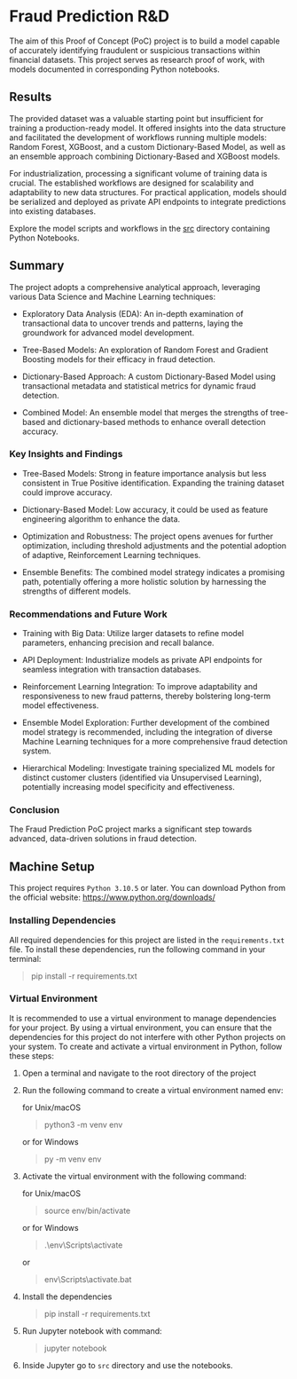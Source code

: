 # Fraud Prediction R&D
The aim of this Proof of Concept (PoC) project is to build a model capable of accurately identifying fraudulent or suspicious transactions within financial datasets. This project serves as research proof of work, with models documented in corresponding Python notebooks.

## Results

The provided dataset was a valuable starting point but insufficient for training a production-ready model. It offered insights into the data structure and facilitated the development of workflows running multiple models: Random Forest, XGBoost, and a custom Dictionary-Based Model, as well as an ensemble approach combining Dictionary-Based and XGBoost models.

For industrialization, processing a significant volume of training data is crucial. The established workflows are designed for scalability and adaptability to new data structures. For practical application, models should be serialized and deployed as private API endpoints to integrate predictions into existing databases.

Explore the model scripts and workflows in the [src](src) directory containing Python Notebooks.

## Summary

The project adopts a comprehensive analytical approach, leveraging various Data Science and Machine Learning techniques:

- Exploratory Data Analysis (EDA): An in-depth examination of transactional data to uncover trends and patterns, laying the groundwork for advanced model development.

- Tree-Based Models: An exploration of Random Forest and Gradient Boosting models for their efficacy in fraud detection.

- Dictionary-Based Approach: A custom Dictionary-Based Model using transactional metadata and statistical metrics for dynamic fraud detection.

- Combined Model: An ensemble model that merges the strengths of tree-based and dictionary-based methods to enhance overall detection accuracy.

### Key Insights and Findings

- Tree-Based Models: Strong in feature importance analysis but less consistent in True Positive identification. Expanding the training dataset could improve accuracy.

- Dictionary-Based Model: Low accuracy, it could be used as feature engineering algorithm to enhance the data. 

- Optimization and Robustness: The project opens avenues for further optimization, including threshold adjustments and the potential adoption of adaptive, Reinforcement Learning techniques.

- Ensemble Benefits: The combined model strategy indicates a promising path, potentially offering a more holistic solution by harnessing the strengths of different models.

### Recommendations and Future Work

- Training with Big Data: Utilize larger datasets to refine model parameters, enhancing precision and recall balance.

- API Deployment: Industrialize models as private API endpoints for seamless integration with transaction databases.

- Reinforcement Learning Integration: To improve adaptability and responsiveness to new fraud patterns, thereby bolstering long-term model effectiveness.

- Ensemble Model Exploration: Further development of the combined model strategy is recommended, including the integration of diverse Machine Learning techniques for a more comprehensive fraud detection system.

- Hierarchical Modeling: Investigate training specialized ML models for distinct customer clusters (identified via Unsupervised Learning), potentially increasing model specificity and effectiveness.

### Conclusion

The Fraud Prediction PoC project marks a significant step towards advanced, data-driven solutions in fraud detection.

## Machine Setup

This project requires `Python 3.10.5` or later. You can download Python from the official website: https://www.python.org/downloads/

### Installing Dependencies

All required dependencies for this project are listed in the `requirements.txt` file. To install these dependencies, run the following command in your terminal:

> pip install -r requirements.txt

### Virtual Environment

It is recommended to use a virtual environment to manage dependencies for your project. By using a virtual environment, you can ensure that the dependencies for this project do not interfere with other Python projects on your system. To create and activate a virtual environment in Python, follow these steps:

1. Open a terminal and navigate to the root directory of the project

2. Run the following command to create a virtual environment named env:

    for Unix/macOS
    > python3 -m venv env

    or for Windows
    > py -m venv env


3. Activate the virtual environment with the following command:

    for Unix/macOS
    > source env/bin/activate

    or for Windows
    > .\env\Scripts\activate

    or
    > env\Scripts\activate.bat

4. Install the dependencies

    > pip install -r requirements.txt

5. Run Jupyter notebook with command:
    > jupyter notebook

6. Inside Jupyter go to `src` directory and use the notebooks.

<br>





